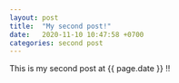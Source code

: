 ```yaml
---
layout: post
title:  "My second post!"
date:   2020-11-10 10:47:58 +0700
categories: second post
---
```

This is my second post at {{ page.date }} !! 
